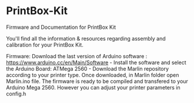 # PrintBox-Kit
Firmware and Documentation for PrintBox Kit

You'll find all the information & resources regarding assembly and calibration for your PrintBox Kit.

Firmware:
Download the last version of Arduino software : https://www.arduino.cc/en/Main/Software -
Install the software and select the Arduino Board: ATMega 2560 -
Download the Marlin repository according to your printer type. 
Once downloaded, in Marlin folder open Marlin.ino file. 
The firmware is ready to be compiled and transfered to your Arduino Mega 2560. 
However you can adjust your printer parameters in config.h
